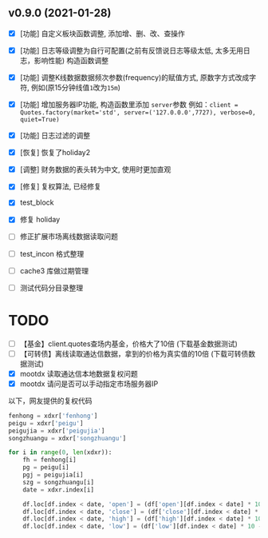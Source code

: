 ## v0.9.0 (2021-01-28)

- [x] [功能] 自定义板块函数调整, 添加增、删、改、查操作
- [x] [功能] 日志等级调整为自行可配置(之前有反馈说日志等级太低, 太多无用日志，影响性能) 构造函数调整
- [x] [功能] 调整K线数据数据频次参数(frequency)的赋值方式, 原数字方式改成字符, 例如(原15分钟线值`1`改为`15m`)
- [x] [功能] 增加服务器IP功能, 构造函数里添加 `server`参数
例如：`client = Quotes.factory(market='std', server=('127.0.0.0',7727), verbose=0, quiet=True)`
- [x] [功能] 日志过滤的调整
- [x] [恢复] 恢复了holiday2
- [x] [调整] 财务数据的表头转为中文, 使用时更加直观
- [x] [修复] 复权算法, 已经修复

- [x] test_block
- [x] 修复 holiday
- [ ] 修正扩展市场离线数据读取问题
- [ ] test_incon 格式整理
- [ ] cache3 库做过期管理
- [ ] 测试代码分目录整理

# TODO

- [ ] 【基金】client.quotes查场内基金，价格大了10倍 (下载基金数据测试)
- [ ] 【可转债】离线读取通达信数据，拿到的价格为真实值的10倍 (下载可转债数据测试)
- [x] mootdx 读取通达信本地数据复权问题
- [x] mootdx 请问是否可以手动指定市场服务器IP

以下，网友提供的复权代码
```python
fenhong = xdxr['fenhong']
peigu = xdxr['peigu']
peigujia = xdxr['peigujia']
songzhuangu = xdxr['songzhuangu']

for i in range(0, len(xdxr)):
    fh = fenhong[i]
    pg = peigu[i]
    pgj = peigujia[i]
    szg = songzhuangu[i]
    date = xdxr.index[i]

    df.loc[df.index < date, 'open'] = (df['open'][df.index < date] * 10 - fh + pg * pgj) / (10 + pg + szg)
    df.loc[df.index < date, 'close'] = (df['close'][df.index < date] * 10 - fh + pg * pgj) / (10 + pg + szg)
    df.loc[df.index < date, 'high'] = (df['high'][df.index < date] * 10 - fh + pg * pgj) / (10 + pg + szg)
    df.loc[df.index < date, 'low'] = (df['low'][df.index < date] * 10 - fh + pg * pgj) / (10 + pg + szg)
```
